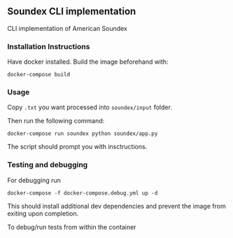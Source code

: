 ## Soundex CLI implementation

CLI implementation of American Soundex

### Installation Instructions

Have docker installed. Build the image beforehand with:
```
docker-compose build
```

### Usage

Copy `.txt` you want processed into `soundex/input` folder. 

Then run the following command:
```
docker-compose run soundex python soundex/app.py
```

The script should prompt you with insctructions.

### Testing and debugging

For debugging run 

```
docker-compose -f docker-compose.debug.yml up -d
```

This should install additional dev dependencies and prevent the image from exiting upon completion.

To debug/run tests from within the container




